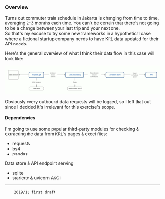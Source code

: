 ### Overview

Turns out commuter train schedule in Jakarta is changing from time to time, averaging 2-3 months each time. You can't be certain that there's not going to be a change between your last trip and your next one.     
So that's my excuse to try some new frameworks in a hypothetical case where a fictional startup company needs to have KRL data updated for their API needs. 

Here's the general overview of what I think their data flow in this case will look like:

![test](static/pipeline.gif)

Obviously every outbound data requests will be logged, so I left that out since I decided it's irrelevant for this exercise's scope.

#### Dependencies

I'm going to use some popular third-party modules for checking & extracting the data from KRL's pages & excel files:

* requests
* bs4
* pandas
 
Data store & API endpoint serving
      
* sqlite    
* starlette & uvicorn ASGI

---

        2019/11 first draft
